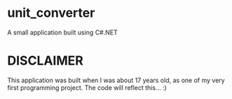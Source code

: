 # unit_converter
A small application built using C#.NET

# DISCLAIMER
This application was built when I was about 17 years old, as one of my very first programming project. The code will reflect this... :)
